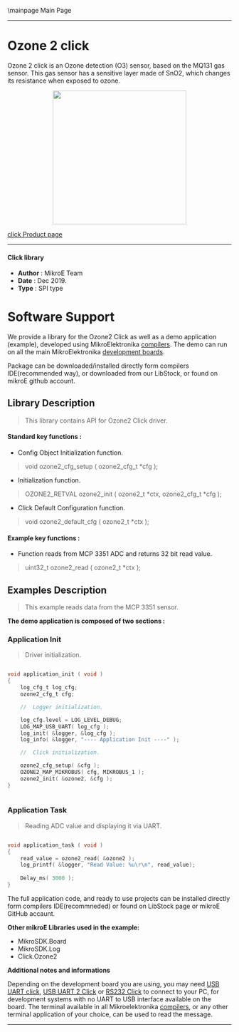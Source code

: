 \mainpage Main Page
 
 

---
# Ozone 2 click

Ozone 2 click is an Ozone detection (O3) sensor, based on the MQ131 gas sensor. This gas sensor has a sensitive layer made of SnO2, which changes its resistance when exposed to ozone.

<p align="center">
  <img src="https://download.mikroe.com/images/click_for_ide/ozone2_click.png" height=300px>
</p>

[click Product page](<https://www.mikroe.com/ozone-2-click>)

---


#### Click library 

- **Author**        : MikroE Team
- **Date**          : Dec 2019.
- **Type**          : SPI type


# Software Support

We provide a library for the Ozone2 Click 
as well as a demo application (example), developed using MikroElektronika 
[compilers](https://shop.mikroe.com/compilers). 
The demo can run on all the main MikroElektronika [development boards](https://shop.mikroe.com/development-boards).

Package can be downloaded/installed directly form compilers IDE(recommended way), or downloaded from our LibStock, or found on mikroE github account. 

## Library Description

> This library contains API for Ozone2 Click driver.

#### Standard key functions :

- Config Object Initialization function.
> void ozone2_cfg_setup ( ozone2_cfg_t *cfg ); 
 
- Initialization function.
> OZONE2_RETVAL ozone2_init ( ozone2_t *ctx, ozone2_cfg_t *cfg );

- Click Default Configuration function.
> void ozone2_default_cfg ( ozone2_t *ctx );


#### Example key functions :

- Function reads from MCP 3351 ADC and returns 32 bit read value.
> uint32_t ozone2_read ( ozone2_t *ctx );
 
## Examples Description

> This example reads data from the MCP 3351 sensor.

**The demo application is composed of two sections :**

### Application Init 

> Driver initialization.

```c

void application_init ( void )
{
    log_cfg_t log_cfg;
    ozone2_cfg_t cfg;

    //  Logger initialization.

    log_cfg.level = LOG_LEVEL_DEBUG;
    LOG_MAP_USB_UART( log_cfg );
    log_init( &logger, &log_cfg );
    log_info( &logger, "---- Application Init ----" );

    //  Click initialization.

    ozone2_cfg_setup( &cfg );
    OZONE2_MAP_MIKROBUS( cfg, MIKROBUS_1 );
    ozone2_init( &ozone2, &cfg );
}
  
```

### Application Task

> Reading ADC value and displaying it via UART.

```c

void application_task ( void )
{
    read_value = ozone2_read( &ozone2 );
    log_printf( &logger, "Read Value: %u\r\n", read_value);
    
    Delay_ms( 3000 );
}

```

The full application code, and ready to use projects can be  installed directly form compilers IDE(recommneded) or found on LibStock page or mikroE GitHub accaunt.

**Other mikroE Libraries used in the example:** 

- MikroSDK.Board
- MikroSDK.Log
- Click.Ozone2

**Additional notes and informations**

Depending on the development board you are using, you may need 
[USB UART click](https://shop.mikroe.com/usb-uart-click), 
[USB UART 2 Click](https://shop.mikroe.com/usb-uart-2-click) or 
[RS232 Click](https://shop.mikroe.com/rs232-click) to connect to your PC, for 
development systems with no UART to USB interface available on the board. The 
terminal available in all Mikroelektronika 
[compilers](https://shop.mikroe.com/compilers), or any other terminal application 
of your choice, can be used to read the message.



---
